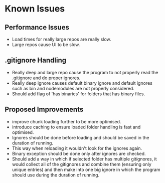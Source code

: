 # Known Issues

## Performance Issues
- Load times for really large repos are really slow.
- Large repos cause UI to be slow.

## .gitignore Handling
- Really deep and large repo cause the program to not properly read the .gitignore and do proper ignores.
- Really deep ignore causes default binary ignore and default ignores such as bin and nodemodules are not properly considered.
- Should add flag of 'has binaries' for folders that has binary files.

## Proposed Improvements
- improve chunk loading further to be more optimised.
- introduce caching to ensure loaded folder handling is fast and optimised.
- Ignores should be done before loading and should be saved in the duration of running.
- This way when reloading it wouldn't look for the ignores again.
- Binary exception should be done only after ignores are checked.
- Should add a way in which if selected folder has multiple gitignores, it would collect all of the gitignores and combine them (ensuring only unique entries) and then make into one big ignore in which the program should use during the duration of running.
